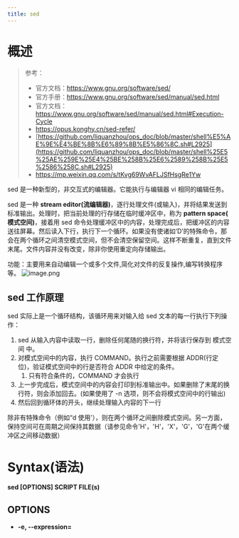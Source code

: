 ```yaml
---
title: sed
---
```


# 概述

> 参考：
> - 官方文档：<https://www.gnu.org/software/sed/>
> - 官方手册：<https://www.gnu.org/software/sed/manual/sed.html>
> - 官方文档：<https://www.gnu.org/software/sed/manual/sed.html#Execution-Cycle>
> - <https://opus.konghy.cn/sed-refer/>
> - [https://github.com/liquanzhou/ops_doc/blob/master/shell%E5%AE%9E%E4%BE%8B%E6%89%8B%E5%86%8C.sh#L2925](https://github.com/liquanzhou/ops_doc/blob/master/shell%25E5%25AE%259E%25E4%25BE%258B%25E6%2589%258B%25E5%2586%258C.sh#L2925)
> - <https://mp.weixin.qq.com/s/tKvg69WvAFLJSfHsgRe1Yw>

sed 是一种新型的，非交互式的编辑器。它能执行与编辑器 vi 相同的编辑任务。

sed 是一种 **stream editor(流编辑器)**，逐行处理文件(或输入)，并将结果发送到标准输出。处理时，把当前处理的行存储在临时缓冲区中，称为 **pattern space( 模式空间)**，接着用 sed 命令处理缓冲区中的内容，处理完成后，把缓冲区的内容送往屏幕。然后读入下行，执行下一个循环。如果没有使诸如‘D’的特殊命令，那会在两个循环之间清空模式空间，但不会清空保留空间。这样不断重复，直到文件末尾。文件内容并没有改变，除非你使用重定向存储输出。

功能：主要用来自动编辑一个或多个文件,简化对文件的反复操作,编写转换程序等。
![image.png](https://notes-learning.oss-cn-beijing.aliyuncs.com/ec3zxx/1639446629207-32f3f321-c8c9-429d-880d-7098bc7ceed1.png)

## sed 工作原理

sed 实际上是一个循环结构，该循环用来对输入给 sed 文本的每一行执行下列操作：

1. sed 从输入内容中读取一行，删除任何尾随的换行符，并将该行保存到 模式空间 中。
2. 对模式空间中的内容，执行 COMMAND。执行之前需要根据 ADDR(行定位)，验证模式空间中的行是否符合 ADDR 中给定的条件。
   1. 只有符合条件的，COMMAND 才会执行
3. 上一步完成后，模式空间中的内容会打印到标准输出中。如果删除了末尾的换行符，则会添加回去。(如果使用了 -n 选项，则不会将模式空间中的行输出)
4. 然后回到循环体的开头，继续处理输入内容的下一行

除非有特殊命令（例如“d 使用'），则在两个循环之间删除模式空间。另一方面，保持空间可在周期之间保持其数据（请参见命令'H'，'H'，'X'，'G'，'G'在两个缓冲区之间移动数据）

# Syntax(语法)

**sed \[OPTIONS] SCRIPT FILE(s)**

## OPTIONS

- **-e, --expression=<SCRIPT>** # 以选项中的指定的 SCRIPT 来处理输入的文本文件，常用来在一行命令中，执行两个 sed SCRIPT
- **-f, --file=<SCRIPT>** # 以选项中指定的 SCRIPT 文件来处理输入的文本文件,把 sed 相关命令写进文件里，直接引用该文件中的命令进行操作
- **-i** # 直接编辑原文件，sed 操作的内容不输出到屏幕，直接更改文件内容
- **-n, --quiet, -silent** # 禁止模式空间中的内容在标准输出中打印
  - 通常与 p 命令一同使用，用来仅显示 sed 操作的行。
- **-r, --regexp-extended** # 允许在 SCRIPT 中使用扩展的正则表达式。如果在 SCRIPT 中使用正则，且不使用该选项，运行就会报错

## SCRIPT

SCRIPT 是 sed 在处理文本时主要依赖的部分，脚本包含多个部分，至少要具有一个 COMMAND

SCRIPT 语法：**\[ADDR]COMMAND\[OPTIONS]**

- **ADDR **# 行定位，**全称 Addresses**。用于确定 sed 当前操作的文本需要处理哪些行。
  - 如果指定了 ADDR ，则 COMMAND 仅对被定位的行执行操作。
  - ADDR 可以是单个行号、通过 pattern(正则表达式) 来匹配指定的行、通过 X,Y 来匹配一个范围内的行
- **COMMAND** # 用于执行通过 行定位 匹配到的行的操作。是添加内容、还是替换内容、还是删除内容等等
- **OPTIONS** # 选项仅在 COMMAND 有可用的 OPTIONS 时才有用。比如 s 命令具有多个 OPTIONS

Note：行定位与 COMMAND 不分先后，不分左右，不同的 COMMAND，会出现在 SCRIPT 不同的位置

### 定界符

一个复杂的 SCRIPT，需要定界符来区分语法格式中每一部分。在 sed 中可以用任意字符作为定界符。sed 会自动将第一个出现的非命令字符作为定界符。一般情况定界符使用 / 。示例如下：

- sed 's:test:TEXT:g' file
- sed 's|test|TEXT|g' file

上面的示例通过定界符，区分了 COMMAND、正则表达式、要替换的内容、COMMAND 对应的 flag
定界符出现在样式内部时，需要进行转义：

1. sed 's//bin//usr/local/bin/g' file

### [ADDR(行定位)](https://www.gnu.org/software/sed/manual/sed.html#sed-addresses)

sed 工具将会更具 ADDR 来决定在哪一行或哪些行执行命令，比如下面的示例表示：仅在第 144 行将字符串 hello 替换为 world

```bash
sed '144s/hello/world/' input.txt > output.txt
```

ADDR 可以通过多种方式进行行定位：
一、使用数值定位行

- **NUMBER** # 使用行号 NUMBER，来定位指定的行
- **$** # 这个符号与输入的最后一个文件的最后一行匹配，或者在指定-i 或-s 选项时与每个文件的最后一行匹配。
- **first~step** # 从 first 行开始，每隔 step 的行，被定位

EXAMPLE：

- sed -n 10p passwd # 输出 passwd 文件中的第 10 行
- sed -n $p passwd # 输出 passwd 文件中最后一行
- sed -n 1~5p passwd #输出 passwd 文件中第一行、第六行、第十一行....以此类推

二、使用 RegExp(正则表达式) 定位行
Note：通过正则表达式来匹配指定的行，正则表达式两边需要添加定界符

- **/RegExp/** # 根据 RegExp 匹配到内容，来定位包含这些内容的行
- **/RegExp/I** # 进行正则匹配时，不区分大小写
- **/RegExp/M** # 正则表达式匹配的 M 修饰符是 GNU sed 扩展，它指示 GNU sed 在多行模式下匹配正则表达式

EXAMPLE

- sed -n /root/p passwd # 输出 passwd 文件中所有带 root 字符的行

三、定位一个范围内的行

- **NUM1,NUM2** # 使用行号定位 NUM1 到 NUM2 的所有行
- **NUM,+N** # 定位 NUM1 行及其后两行
- **NUM,~N** # 匹配 NUM1 和 NUM1 之后的行，直到行号是 N 的倍数的下一行为止。以下命令从第 6 行开始打印，直到下一行是 4 的倍数（即第 8 行）：
  - seq 10 | sed -n '6,~4p' # 输出 6 7 8 行
- 注意：任意 NUM 可以 使用 RegExp 代替，i.e.通过正则来匹配开始行或结束行
  - **/RegExp1/,/RegExp2/** # 使用正则，定位 pattern1 匹配到的行，到 pattern2 匹配到的行，这两行中间的所有行

EXAMPLE

- sed -n 1,5p passwd # 输出 passwd 文件中的第一行到第五行
- sed -n /root/,/sshd/p passwd # 输出带有 root 的行，到 带有 sshd 的行，中间的所有行
- sed -n /root/,+2p /etc/passwd # 输出带有 root 的行，以及带有 root 行下面的 2 行

### COMMAND(操作行为)

- **a <TEXT>** # 在匹配行的下一行插入 TEXT
- **i <TEXT>** # 在匹配行的上一行插入 TEXT
- **a\ <TEXT>** # 在当前行下面插入 TEXT。
- **i\ <TEXT>** # 在当前行上面插入 TEXT。
- **c\ <TEXT>** # 把选定的行改为新的 TEXT。
- **d** # 删除，删除选择的行。
- **D** # 删除模板块的第一行。
  - 删除命令用于删除匹配的行，而且删除命令还会改变 sed 脚本中命令的执行操作顺序，因为匹配的行一旦被删除，模式空间将变为“空”，自然不会再执行哪个 sed 脚本后续的命令。删除命令会导致读取新的输入行（下一行），而 sed 脚本中的命令则从头开始执行。需要注意的是删除时是删除整行，而不是删除匹配的内容（如要删除匹配的内容，可以使用替换）。
- **s/RegExp/REPLACEMENT/FLAGS** # 在已经定位的每行中，将 RegExp 匹配到的内容，替换成 REPLACEMENT
- **h** # 拷贝模板块的内容到内存中的缓冲区。
- **H** # 追加模板块的内容到内存中的缓冲区。
- **g** # 获得内存缓冲区的内容，并替代当前模板块中的文本。
- **G** # 获得内存缓冲区的内容，并追加到当前模板块文本的后面。
- **l** # 列表不能打印字符的清单。
- **L** # 同 l，不显示非打印字符
- **n** # 读取下一个输入行，用下一个命令处理新的行而不是用第一个命令。
- **N** # 追加下一个输入行到模式空间中，并在二行间嵌入一个新行，改变当前行号码。
- **p **# 打印模式空间中执行了 COMMAND 的内容
- **P** # 打印模板块的第一行。
- **q** # 退出 Sed。
- b lable 分支到脚本中带有标记的地方，如果分支不存在则分支到脚本的末尾。
- r file 从 file 中读行。
- t label if 分支，从最后一行开始，条件一旦满足或者 T，t 命令，将导致分支到带有标号的命令处，或者到脚本的末尾。
- T label 错误分支，从最后一行开始，一旦发生错误或者 T，t 命令，将导致分支到带有标号的命令处，或者到脚本的末尾。
- w file 写并追加模板块到 file 末尾。
- W file 写并追加模板块的第一行到 file 末尾。
- ! #表示后面的命令对所有没有被定位到的行发生作用。i.e.对行定位操作匹配到的行取反。
- \= 打印当前行号码。
- # 把注释扩展到下一个换行符以前。

# 特殊 COMMAND

## 替换指令(S, SUBSTITUTION)

指令格式：\[address]s/pattern/replacement/flags

- address # 操作地址
- s # 替换指令
- pattern # 匹配需要替换的内容
- replacement # 为替换的内容
- flags # 标记可以是如下内容：
  - n # 1 - 512 之间的数字，表示对模式空间中指定模式的第 n 次出现进行替换。如一行中有 3 个 A，而只想替换第二个 A。
  - g # 对模式空间的所有匹配进行全局更改。没有 g 则只有第一次匹配被替换。如一行中有 3 个 A，则仅替换第一个 A。
  - p # 打印模式空间的内容，即表示打印行。与-n 选项一起使用可以只打印匹配的行。
  - w file # 将模式空间的内容写到文件 file 中。 即表示把行写入一个文件。

replacement 为字符串，用来替换这则表达式匹配的内容。在 replacement 部分，下列字符有特殊含义：

- & 用正则表达式匹配的内容进行替换
- \n 匹配第 n 个子串，该子串之前在 pattern 中用 `\(\)`指定，即正则表达式分组。
- \ 转义（转义替换部分包含：&、\等）

EXAMPLE

- set -n 's/123/234/'p test #把 test 文件中的 123 替换为 234，并显示所有完成替换的行
- sed 's/|/\n/' FILE #把 FILE 文件中的每个|符号变成换行符，即让一行的内容变成多行
- sed ':t;N;s/\n//;b t' FILE #把 FILE 问文件中的换行符清空，即然多行内容变为一行
- sed 's/^\[ \t]\*//' FILE #删除行首 tab 键
- echo this is a test line | sed 's/\w+/\[&]/g' # 将所有的单词用中括号 \[] 包裹起来：

## 转换指令（Y）

按字符转换（Transform）的语法格式为：\[address]y/yousource-chars/dest-chars/

- address 用于定位需要修改的行
- source-chars 为需要修改的字符
- dest-chars 为准备替换的字符。

EXAMPLE

- 就文件中的 china 转换为大写：
  - sed '/china/y/abcdefghijklmnopqrstuvwxyz/ABCDEFGHIJKNOPQRSTUVWXYZ/' file

# 其他

## 命令组合

用时候我们可能会对一个文件或者输入做连续的 sed 处理，例如：

sed '表达式' | sed '表达式' | sed '表达式'

其实，我们可以将所有的表达式用分号(;)组合起来，即：

sed '表达式; 表达式;表达式'

分号的含义就是将前面的处理完结果传给后边的表达式继续处理。

我们也可以对多个命令用大括号 {} 进行组合，然后作用于同一匹配地址，即：

address{commad1; command2; command3}

也可以放在多行：

address{ commad1 command2 command3}

示例，如果文件中含 test 的行，则将其下一行的 aa 替换为 bb：

sed '/test/{ n; s/aa/bb/; }' file

选定行的范围

选择要处理行的范围，可以用逗号(,)来分割。例如选定所有在模板 test 和 check 所确定的范围内的行：

sed -n '/test/,/check/p' file

打印从第 5 行开始到第一个包含以 test 开始的行之间的所有行：

sed -n '5,/^test/p' file

对于模板 test 和 west 之间的行，每行的末尾用字符串 aaa bbb 替换：

sed '/test/,/west/s/$/aaa bbb/' file

## Sed 常用格式

sed 命令行常用的基本格式大致有一下三种形式：

（1）Sed \[options] 'script' file1 file2 ...

script 结构为 /PATTERN/action，PATTERN 为正则表达式，action 为要执行的动作。例如：sed ‘/\[\[:upper:]]/d’ binary.sh 表示删除所有的大写字母的行。script 的结构还可以是 /PATTERN1/,/PATTERN2/action，这表示从第一次被 PATTERN1 匹配到的行到第一次被 PATTERN2 匹配到的中间的所有行执行 action 动作。

这里需要注意的是，当进行字符串替换时，需要在 PATTERN 前加上 s 动作，并在末尾加上替换的范围，例如： sed 's/abc/123/g' 表示将匹配到的字符串 abc 替换成 123，g 表示替换所有的行。

（2）Sed \[options] –f scriptfile file1 file2 ...

scriptfile 表示脚本文件，即 sed 支持将要执行的操作写在文件里边，然后通过使用 -f 参数来加载文件。

（3）Sed \[options] 'ADDR1,ADDR2command' file1 file2 ...

该格式应用于以行为单位的操作，例如：

sed ’1,2d’ file

就可以将 file 的前两行删除并显示出来，但是它不会改变源文件。

Sed ‘1,2!d’ file

表示删除除第一行和第二行之外的所有行。

注： 在这种格式中的 & 表示引用前面匹配到的所有字符。并且在该种格式中可以引入分组。

示例：

$ sed 's/bc/-&-/' testfile

这里表示在匹配到 bc 字符两端加上字符'-'

$ sed 's/ /-\1-~\2~/' testfile

这里的 \1 和 \2 表示正则表达式的分组 1 和分组二所匹配的内容。

## Sed 高级应用

正常的 Sed 数据处理流程是读取文档的一行至模式空间，然后对该行应用相应的 Sed 指令。当指令完成后输出该行并清空模式空间，一次循环读入文档的下一行数据，直至文档数据结尾。然而在真实环境中的数据可能并不会那么有规律，有时我们会把数据分多行写入文档，如：

姓名：张三邮箱：zhangsan@gmail.com姓名：李四邮箱：lisi@gmail.com

从上面的模板文件中可以看出，实际每两行位一条完整的记录，而此时如果需要用 Sed 对文档进行处理，就需要对 Sed 工作流程进行人工干预。

多行操作 Next

Next（N）指令通过读取新的输入行，并将它追加至模式空间的现有内容之后，来创建多行模式空间。模式空间的最初内容与新的输入含之间用换行符分隔。在模式空间中插入的换行符可以用 \n 匹配。

列举一个范例，范例所用样本文件如下（test.txt）：

Name:HuotyMail:huoty@gmail.comName:KonghyMail:konghy@163.com

我们要做的处理是，当读入的内容与 Name 匹配时，立刻读取下一行，再输入模式空间中的内容。处理脚本如下所示（sed.sh）:

\#n/Name/{NL}

其中，#n 放在脚本文件中表示屏蔽自动输出，L 表示不打印非打印字符（小写 l 标识打印非打印字符），即行尾的 \n。用 sed 执行操作如下：

sed -f sed.sh test.txt

多行操作 Print

Print（p）表示仅输出多行模式空间中的第一部分直到第一个插入的 \n 换行符为止。如模式空间中的内容为 “aaa\nbbb”，则 P 只输出 aaa。

多行删除 Delete（D）

Delete 删除模式空间中直到第一个插入的换行符（\n）前的内容。由于 d 命令的作用是删除模式空间中的内容并读取新的输入行，而如果 sed 在 d 指令后还有多条命令，则余下的指令将不再执行。而返回第一条指令对新度入行进行处理。多行指令 D 则不会读入因的行，而是放回 sed 脚本的顶端，使得剩余指令继续应用于模式空间中的剩余部分内容。

Hold（h,H）, Get（g,G）

Sed 还有一个称为保持空间（hold space）的缓冲区。模式空间的内容可以复制到保持空间，保持空间同样可以复制到模式空间。由一组 Sed 命令用于两者之间移动数据：

Hold（h|H） 将模式空间的内容复制或者追加到保持空间 Get（g|G） 将保持空间的内容复制或者追加到模式空间 Exchange（x） 交换保持空间与模式空间中的内容

举一个使用范例，样本文件如下（test.txt）：

aaabbbcccddd

Sed 教程文件如下（sed.sh）：

/aaa/{hd}/ccc/{G}

执行处理命令：

sed -f sed.sh test.txt

结果如下所示：

bbbcccaaaddd

sed{

# 先读取资料、存入模式空间、对其进行编辑、再输出、再用下一行替换模式空间内容

# 调试工具 sedsed (参数 -d) <http://aurelio.net/sedsed/sedsed-1.0>

-n # 输出由编辑指令控制(取消默认的输出,必须与编辑指令一起配合)

-i # 直接对文件操作

-e # 多重编辑

-r # 正则可不转移特殊字符

b # 跳过匹配的行

p # 打印

d # 删除

s # 替换

g # 配合 s 全部替换

i # 行前插入

a # 行后插入

r # 读

y # 转换

q # 退出

& # 代表查找的串内容

- # 任意多个 前驱字符(前导符)

? # 0 或 1 个 最小匹配 没加-r 参数需转义 ?

$ # 最后一行

.\* # 匹配任意多个字符

(a) # 保存 a 作为标签 1(\1)

模式空间{

    # 模式空间(两行两行处理) 模式匹配的范围，一般而言，模式空间是输入文本中某一行，但是可以通过使用N函数把多于一行读入模式空间

    # 暂存空间里默认存储一个空行

    n   # 读入下一行(覆盖上一行)

    h   # 把模式空间里的行拷贝到暂存空间

    H   # 把模式空间里的行追加到暂存空间

    g   # 用暂存空间的内容替换模式空间的行

    G   # 把暂存空间的内容追加到模式空间的行后

    x   # 将暂存空间的内容于模式空间里的当前行互换

    ！  # 对其前面的要匹配的范围取反

    D   # 删除当前模式空间中直到并包含第一个换行符的所有字符(/.*/匹配模式空间中所有内容，匹配到就执行D,没匹配到就结束D)

    N   # 追加下一个输入行到模式空间后面并在第二者间嵌入一个换行符，改变当前行号码,模式匹配可以延伸跨域这个内嵌换行

    p   # 打印模式空间中的直到并包含第一个换行的所有字符

}

标签函数{

    : lable # 建立命令标记，配合b，t函数使用跳转

    b lable # 分支到脚本中带有标记的地方，如果分支不存在则分支到脚本的末尾。

    t labe  # 判断分支，从最后一行开始，条件一旦满足或者T,t命令，将导致分支到带有标号的命令出，或者到脚本末尾。与b函数不同在于t在执行跳转前会先检查其前一个替换命令是否成功，如成功，则执行跳转。

    sed -e '{:p1;/A/s/A/AA/;/B/s/B/BB/;/[AB]\{10\}/b;b p1;}'     # 文件内容第一行A第二行B:建立标签p1;两个替换函数(A替换成AA,B替换成BB)当A或者B达到10个以后调用b,返回

    echo 'sd  f   f   [a    b      c    cddd    eee]' | sed ':n;s#\(\[[^ ]*\)  *#\1#;tn'  # 标签函数t使用方法,替换[]里的空格

    echo "198723124.03"|sed -r ':a;s/([0-9]+)([0-9]{3})/\1,\2/;ta'  # 每三个字符加一个逗号

}

引用外部变量{

    sed -n ''$a',10p'

    sed -n ""$a",10p"

}

sed 10q # 显示文件中的前 10 行 (模拟"head")

sed -n '$=' # 计算行数(模拟 "wc -l")

sed -n '5,/^no/p' # 打印从第 5 行到以 no 开头行之间的所有行

sed -i "/^$f/d" a 　　 　 # 删除匹配行

sed -i '/aaa/,$d' # 删除匹配行到末尾

sed -i "s/=/:/" c # 直接对文本替换

sed -i "/^pearls/s/$/j/" # 找到 pearls 开头在行尾加 j

sed '/1/,/3/p' file # 打印 1 和 3 之间的行

sed -n '1p' file # 取出指定行

sed '5i\aaa' file # 在第 5 行之前插入行

sed '5a\aaa' file # 在第 5 行之后抽入行

echo a|sed -e '/a/i\b' # 在匹配行前插入一行

echo a|sed -e '/a/a\b' # 在匹配行后插入一行

echo a|sed 's/a/&\nb/g' # 在匹配行后插入一行

seq 10| sed -e{1,3}'s/./a/' # 匹配 1 和 3 行替换

sed -n '/regexp/!p' # 只显示不匹配正则表达式的行

sed '/regexp/d' # 只显示不匹配正则表达式的行

sed '$!N;s/\n//' # 将每两行连接成一行

sed '/baz/s/foo/bar/g' # 只在行中出现字串"baz"的情况下将"foo"替换成"bar"

sed '/baz/!s/foo/bar/g' # 将"foo"替换成"bar"，并且只在行中未出现字串"baz"的情况下替换

echo a|sed -e 's/a/#&/g' # 在 a 前面加#号

sed 's/foo/bar/4' # 只替换每一行中的第四个字串

sed 's/(.\*)foo/\1bar/' # 替换每行最后一个字符串

sed 's/(.*)foo(.*foo)/\1bar\2/' # 替换倒数第二个字符串

sed 's/\[0-9]\[0-9]$/&5' # 在以\[0-9]\[0-9]结尾的行后加 5

sed -n ' /^eth|em\[01]\[^:]/{n;p;}' # 匹配多个关键字

sed -n -r ' /eth|em\[01]\[^:]/{n;p;}' # 匹配多个关键字

echo -e "1\n2"|xargs -i -t sed 's/^/1/' {} # 同时处理多个文件

sed '/west/,/east/s/$/_VACA_/' # 修改 west 和 east 之间的所有行，在结尾处加*VACA*

sed 's/\[^1-9]_(\[0-9]+)._/\1/' # 取出第一组数字，并且忽略掉开头的 0

sed -n '/regexp/{g;1!p;};h' # 查找字符串并将匹配行的上一行显示出来，但并不显示匹配行

sed -n ' /regexp/{n;p;}' # 查找字符串并将匹配行的下一行显示出来，但并不显示匹配行

sed -n 's/(mar)got/\1ianne/p' # 保存(mar)作为标签 1

sed -n 's/(\[0-9]+).\*(t)/\2\1/p' # 保存多个标签

sed -i -e '1,3d' -e 's/1/2/' # 多重编辑(先删除 1-3 行，在将 1 替换成 2)

sed -e 's/@.\*//g' -e '/^$/d' # 删除掉@后面所有字符，和空行

sed -n -e "{s/^ _\[0-9]_//p}" # 打印并删除正则表达式的那部分内容

echo abcd|sed 'y/bd/BE/' # 匹配字符替换

sed '/^#/b;y/y/P/' 2 # 非#号开头的行替换字符

sed '/suan/r readfile' # 找到含 suan 的行，在后面加上读入的文件内容

sed -n '/no/w writefile' # 找到含 no 的行，写入到指定文件中

sed '/regex/G' # 在匹配式样行之后插入一空行

sed '/regex/{x;p;x;G;}' # 在匹配式样行之前和之后各插入一空行

sed 'n;d' # 删除所有偶数行

sed 'G;G' # 在每一行后面增加两空行

sed '/^$/d;G' # 在输出的文本中每一行后面将有且只有一空行

sed 'n;n;n;n;G;' # 在每 5 行后增加一空白行

sed -n '5~5p' # 只打印行号为 5 的倍数

seq 1 30|sed '5~5s/.\*/a/' # 倍数行执行替换

sed -n '3,${p;n;n;n;n;n;n;}' # 从第 3 行开始，每 7 行显示一次

sed -n 'h;n;G;p' # 奇偶调换

seq 1 10|sed '1!G;h;$!d' # 倒叙排列

ls -l|sed -n '/^.rwx.\*/p' # 查找属主权限为 7 的文件

sed = filename | sed 'N;s/\n/\t/' # 为文件中的每一行进行编号(简单的左对齐方式)

sed 's/^\[ \t]\*//' # 将每一行前导的"空白字符"(空格，制表符)删除,使之左对齐

sed 's/^\[ \t]_//;s/\[ \t]_$//' # 将每一行中的前导和拖尾的空白字符删除

sed '/{abc,def}/\[111,222]/s/^/00000/' # 匹配需要转行的字符: } / \[

echo abcd\nabcde |sed 's/\n/@/g' |tr '@' '\n' # 将换行符转换为换行

cat tmp|awk '{print $1}'|sort -n|sed -n '$p' # 取一列最大值

sed -n '{s/^\[^/]_//;s/:._//;p}' /etc/passwd # 取用户家目录(匹配不为/的字符和匹配:到结尾的字符全部删除)

sed = filename | sed 'N;s/^/ /; s/ \*(.{6,})\n/\1 /' # 对文件中的所有行编号(行号在左，文字右端对齐)

/sbin/ifconfig |sed 's/._inet addr:(._) Bca.\*/\1/g' |sed -n '/eth/{n;p}' # 取所有 IP

修改 keepalive 配置剔除后端服务器{

    sed -i '/real_server.*10.0.1.158.*8888/,+8 s/^/#/' keepalived.conf

    sed -i '/real_server.*10.0.1.158.*8888/,+8 s/^#//' keepalived.conf

}

模仿 rev 功能{

    echo 123 |sed '/\n/!G;s/\(.\)\(.*\n\)/&\2\1/;//D;s/.//;'

    /\n/!G;         　　　　　　# 没有\n换行符，要执行G,因为保留空间中为空，所以在模式空间追加一空行

    s/\(.\)\(.*\n\)/&\2\1/;     # 标签替换 &\n23\n1$ (关键在于& ,可以让后面//匹配到空行)

    //D;            　　　　　　# D 命令会引起循环删除模式空间中的第一部分，如果删除后，模式空间中还有剩余行，则返回 D 之前的命令，重新执行，如果 D 后，模式空间中没有任何内容，则将退出。  //D 匹配空行执行D,如果上句s没有匹配到,//也无法匹配到空行, "//D;"命令结束

    s/.//;          　　　　　　# D结束后,删除开头的 \n

}

}

# 应用示例

- 获取双引号之间的字符。假如 sed.txt 中的内容为 `"bitnami "` 。那么下面命令会输出 `bitnami`
  - **sed 's/^"(._)"._/\1/' sed.txt **
- 打印 passwd 文件的内容，等效于 cat passwd 命令。
  - sed -n p passwd
  - 注意： 如果不加 -n，则 passwd 每行内容输出两次，因为 sed 本身的逻辑在从模式空间到标准输出一行，然后 p 命令还会再将该行输出一遍。
- 删除开头带#的行
  - sed '/^#/d' FILE
- 删掉空白行：
  - sed '/^$/d' file
- 搜索 resolv.conf 文件中，开头带有 nameserver 字符串的行，并在行首添加#
  - sed '/^nameserver/s/^/#/' /etc/resolv.conf
- 将 resolv.conf 文件中，具有 nameserver 关键字的行开头的 # 符号去掉。
  - sed 's/#(nameserver.\*)/\1/' /etc/resolv.conf
- 在 hostname 行的前一行添加 ${STRING} 变量中的内容。其中 `STRING="\ \ \ \ \ \ labels:"`
  - sed -i "/hostname/i${STRING}" prometheus.yml #
- 在 hostname 行的行首添加两个空格
  - sed "s/hostname/ &/" prometheus.yml
- 在文件最后一行添加变量中的内容，注意 $a 前加 `\` 符号以便让 sed 认出 $a 表示最后一行
  - sed -i "$a${Masters\[${i}]%%=*} ${Masters\[${i}]##\*=}" /tmp/hosts #
- 在开头是 kind: Deployment 这行的下一行的下一行，添加 namespace: redis 行

<!---->

    sed -n '/^kind: Deployment/{N;a\  namespace: redis
    p}' all-redis-operator-resources.yaml

![](https://notes-learning.oss-cn-beijing.aliyuncs.com/ec3zxx/1616166346275-89fa46ea-529e-45ab-b8c9-501e0d4f8b43.jpeg)

## 匹配行的下 N 行替换内容

定位到包含字符串 console-agent-exporter 的行下的第 1 行，将 scrape_interval.\* 替换为 scrape_interval: 180s

- sed '/console-agent-exporter/{n;s/scrape_interval.\*/scrape_interval: 180s/;}' prometheus.yml

定位到包含字符串 console-agent-exporter 的行下的第 2 行，将 scrape_timeout:.\* 替换为 scrape_timeout: 180s

- sed '/console-agent-exporter/{n;n;s/scrape_timeout.\*/scrape_timeout: 180s/;}' prometheus.yml

## 其他

- if \[\[ ! `grep 'web.config=' /opt/monitoring/client/docker-compose.yml` ]]; then sed -i '/web.listen-address=:9100/i\ \ \ \ - --web.config=/etc/prometheus/config_out/web-config.yml' /opt/monitoring/client/docker-compose.yml; fi
